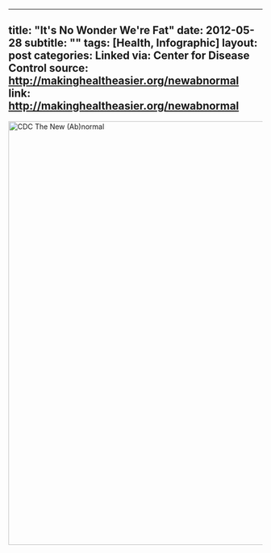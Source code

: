 
---

title: "It's No Wonder We're Fat"
date: 2012-05-28
subtitle: ""
tags: [Health, Infographic]
layout: post
categories: Linked
via: Center for Disease Control
source: http://makinghealtheasier.org/newabnormal
link: http://makinghealtheasier.org/newabnormal
---

  <!--BEGIN CDC WIDGET-->
  
  <a href="http://makinghealtheasier.org/newabnormal" title="The New (Ab)normal" target="_blank"><img src="http://smcc.fhi360.org/clients/cppw/ig2/cdc-new-abnormal-infographic.png" alt="CDC The New (Ab)normal" width="643" height="841" border="0" /></a>


<!-- #Health #Infographic -->
